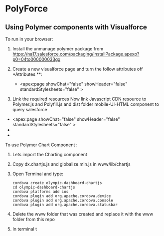 # PolyForce
## Using Polymer components  with Visualforce


To run in your browser:

1. Install the unmanage polymer package from  https://na17.salesforce.com/packaging/installPackage.apexp?p0=04to000000033gx

2. Create a new visualforce page and turn the follow attributes off 
   *Attributes **: 
     - <apex:page showChat="false" showHeader="false" standardStylesheets="false" >

3.  Link the required resources 
    Now link Javascript CDN resource to Polymer.js and Polyfill.js and dist folder mobile-UI-HTML component to query salesforce 
   - <apex:page showChat="false" showHeader="false" standardStylesheets="false" >
   - <script src="//cdnjs.cloudflare.com/ajax/libs/polymer/0.3.3/polymer.js"></script> 
   - <script src="//cdnjs.cloudflare.com/ajax/libs/polymer/0.3.3/platform.js"></script>


To use Polymer Chart Component : 


1. Lets import the Charting component 

2. Copy dx.chartjs.js and globalize.min.js in www/lib/chartjs

3. Open Terminal and type:

    ```
    cordova create olympic-dashboard-chartjs
    cd olympic-dashboard-chartjs
    cordova platforms add ios
    cordova plugin add org.apache.cordova.device
    cordova plugin add org.apache.cordova.console
    cordova plugin add org.apache.cordova.statusbar
    ```

4. Delete the www folder that was created and replace it with the www folder from this repo

5. In terminal t
